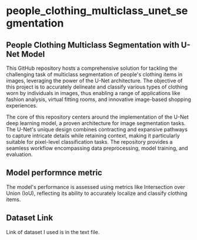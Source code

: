 # people_clothing_multiclass_unet_segmentation
## People Clothing Multiclass Segmentation with U-Net Model
This GitHub repository hosts a comprehensive solution for tackling the challenging task of multiclass segmentation of people's clothing items in images,
leveraging the power of the U-Net architecture.
The objective of this project is to accurately delineate and classify various types of clothing worn by individuals in images, thus enabling a range of applications like fashion analysis, 
virtual fitting rooms, and innovative image-based shopping experiences.

The core of this repository centers around the implementation of the U-Net deep learning model, a proven architecture for image segmentation tasks. The U-Net's unique design combines contracting 
and expansive pathways to capture intricate details while retaining context, making it particularly suitable for pixel-level classification tasks. The repository provides a seamless workflow 
encompassing data preprocessing, model training, and evaluation.

## Model performnce metric
The model's performance is assessed using metrics like Intersection over Union (IoU), reflecting its ability to accurately localize and classify clothing items.

## Dataset Link
Link of dataset I used is in the text file.
